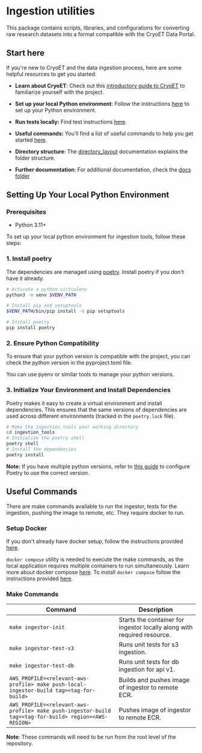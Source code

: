 # Ingestion utilities

This package contains scripts, libraries, and configurations for converting raw research datasets into a format compatible with the CryoET Data Portal.


## Start here

If you're new to CryoET and the data ingestion process, here are some helpful resources to get you started:

- **Learn about CryoET**: Check out this [introductory guide to CryoET](https://chanzuckerberg.github.io/cryoet-data-portal/intro_cryoet.html#cryoet-intro)  to familiarize yourself with the project.

- **Set up your local Python environment**: Follow the instructions [here](https://github.com/chanzuckerberg/cryoet-data-portal-backend/tree/main/ingestion_tools#setting-up-your-local-python-environment) to set up your Python environment.

- **Run tests locally:** Find test instructions [here](./docs/running_tests.md).

- **Useful commands:** You’ll find a list of useful commands to help you get started [here](https://github.com/chanzuckerberg/cryoet-data-portal-backend/tree/main/ingestion_tools#useful-commands).

- **Directory structure**: The [directory_layout](./docs/directory_layout.md) documentation explains the folder structure.

- **Further documentation**: For additional documentation, check the [docs folder](./docs/)


## Setting Up Your Local Python Environment

### Prerequisites
- Python 3.11+


To set up your local python environment for ingestion tools, follow these steps:

### 1. Install poetry
The dependencies are managed using [poetry](https://python-poetry.org/). Install poetry if you don't have it already.

```bash
# Activate a python virtualenv
python3 -m venv $VENV_PATH

# Install pip and setuptools
$VENV_PATH/bin/pip install -U pip setuptools

# Install poetry
pip install poetry
```

### 2. Ensure Python Compatibility

To ensure that your python version is compatible with the project, you can check the python version in the pyproject.toml file.

You can use pyenv or similar tools to manage your python versions.


### 3. Initialize Your Environment and Install Dependencies

Poetry makes it easy to create a virtual environment and install dependencies. This ensures that the same versions of dependencies are used across different environments (tracked in the `poetry.lock` file).

```bash
# Make the ingestion_tools your working directory
cd ingestion_tools
# Initialize the poetry shell
poetry shell
# Install the dependencies
poetry install
```

**Note:** If you have multiple python versions, refer to [this guide](https://python-poetry.org/docs/managing-environments/) to configure Poetry to use the correct version.


## Useful Commands

There are make commands available to run the ingestor, tests for the ingestion, pushing the image to remote, etc. They require docker to run.

### Setup Docker

If you don't already have docker setup, follow the instructions provided [here](https://www.docker.com/get-started/).

`docker compose` utility is needed to execute the make commands, as the local application requires multiple containers to run simultaneously. Learn more about docker compose [here](https://docs.docker.com/compose/). To install `docker compose` follow the instructions provided [here](https://docs.docker.com/compose/install/).

### Make Commands

| Command                                                                                 | Description                                                             |
|-----------------------------------------------------------------------------------------|-------------------------------------------------------------------------|
| `make ingestor-init`                                                                    | Starts the container for ingestor locally along with required resource. |
| `make ingestor-test-s3`                                                                 | Runs unit tests for s3 ingestion.                                       |
| `make ingestor-test-db`                                                                 | Runs unit tests for db ingestion for api v1.                            |
| `AWS_PROFILE=<relevant-aws-profile> make push-local-ingestor-build tag=<tag-for-build>` | Builds and pushes image of ingestor to remote ECR.                      |
| `AWS_PROFILE=<relevant-aws-profile> make push-ingestor-build tag=<tag-for-build> region=<AWS-REGION>` | Pushes image of ingestor to remote ECR.                   |

**Note**: These commands will need to be run from the root level of the repository.
